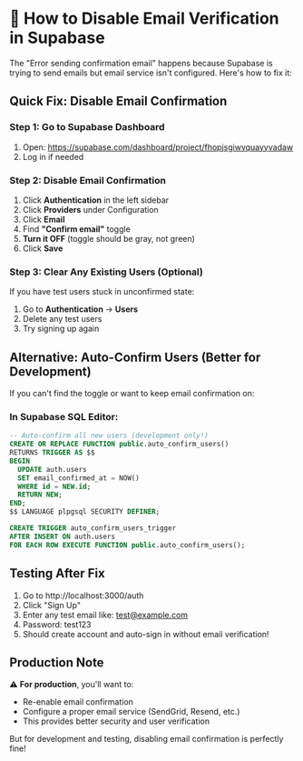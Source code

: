 # 🔧 How to Disable Email Verification in Supabase

The "Error sending confirmation email" happens because Supabase is trying to send emails but email service isn't configured. Here's how to fix it:

## Quick Fix: Disable Email Confirmation

### Step 1: Go to Supabase Dashboard
1. Open: https://supabase.com/dashboard/project/fhopjsgiwvquayyvadaw
2. Log in if needed

### Step 2: Disable Email Confirmation
1. Click **Authentication** in the left sidebar
2. Click **Providers** under Configuration
3. Click **Email** 
4. Find **"Confirm email"** toggle
5. **Turn it OFF** (toggle should be gray, not green)
6. Click **Save**

### Step 3: Clear Any Existing Users (Optional)
If you have test users stuck in unconfirmed state:
1. Go to **Authentication** → **Users**
2. Delete any test users
3. Try signing up again

## Alternative: Auto-Confirm Users (Better for Development)

If you can't find the toggle or want to keep email confirmation on:

### In Supabase SQL Editor:
```sql
-- Auto-confirm all new users (development only!)
CREATE OR REPLACE FUNCTION public.auto_confirm_users()
RETURNS TRIGGER AS $$
BEGIN
  UPDATE auth.users
  SET email_confirmed_at = NOW()
  WHERE id = NEW.id;
  RETURN NEW;
END;
$$ LANGUAGE plpgsql SECURITY DEFINER;

CREATE TRIGGER auto_confirm_users_trigger
AFTER INSERT ON auth.users
FOR EACH ROW EXECUTE FUNCTION public.auto_confirm_users();
```

## Testing After Fix

1. Go to http://localhost:3000/auth
2. Click "Sign Up"
3. Enter any test email like: test@example.com
4. Password: test123
5. Should create account and auto-sign in without email verification!

## Production Note
⚠️ **For production**, you'll want to:
- Re-enable email confirmation
- Configure a proper email service (SendGrid, Resend, etc.)
- This provides better security and user verification

But for development and testing, disabling email confirmation is perfectly fine!
